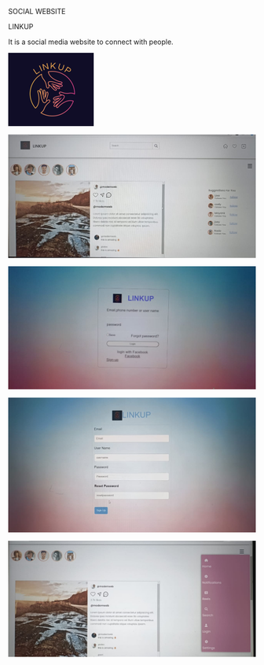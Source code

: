 SOCIAL WEBSITE

LINKUP              

It is a social media website to connect with people.

![logo](logo1.png)

![home page](home.jpg)

![login page](login.jpg)

![signup page](signup.jpg)

![Main](content.jpg)
